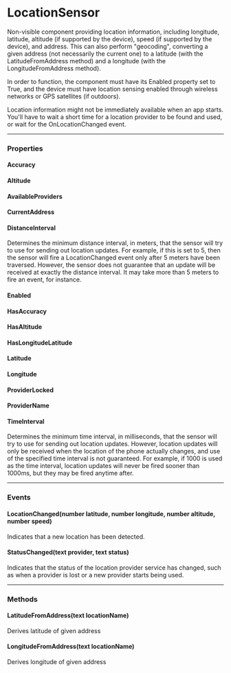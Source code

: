 # LocationSensor

Non-visible component providing location information, including longitude, latitude, altitude (if supported by the device), speed (if supported by the device), and address. This can also perform "geocoding", converting a given address (not necessarily the current one) to a latitude (with the LatitudeFromAddress method) and a longitude (with the LongitudeFromAddress method).

In order to function, the component must have its Enabled property set to True, and the device must have location sensing enabled through wireless networks or GPS satellites (if outdoors).

Location information might not be immediately available when an app starts. You'll have to wait a short time for a location provider to be found and used, or wait for the OnLocationChanged event.

---

### Properties

#### Accuracy

#### Altitude

#### AvailableProviders

#### CurrentAddress

#### DistanceInterval

Determines the minimum distance interval, in meters, that the sensor will try to use for sending out location updates. For example, if this is set to 5, then the sensor will fire a LocationChanged event only after 5 meters have been traversed. However, the sensor does not guarantee that an update will be received at exactly the distance interval. It may take more than 5 meters to fire an event, for instance.

#### Enabled

#### HasAccuracy

#### HasAltitude

#### HasLongitudeLatitude

#### Latitude

#### Longitude

#### ProviderLocked

#### ProviderName

#### TimeInterval

Determines the minimum time interval, in milliseconds, that the sensor will try to use for sending out location updates. However, location updates will only be received when the location of the phone actually changes, and use of the specified time interval is not guaranteed. For example, if 1000 is used as the time interval, location updates will never be fired sooner than 1000ms, but they may be fired anytime after.

---

### Events

#### LocationChanged(number latitude, number longitude, number altitude, number speed)

Indicates that a new location has been detected.

#### StatusChanged(text provider, text status)

Indicates that the status of the location provider service has changed, such as when a provider is lost or a new provider starts being used.

---

### Methods

#### LatitudeFromAddress(text locationName)

Derives latitude of given address

#### LongitudeFromAddress(text locationName)

Derives longitude of given address

